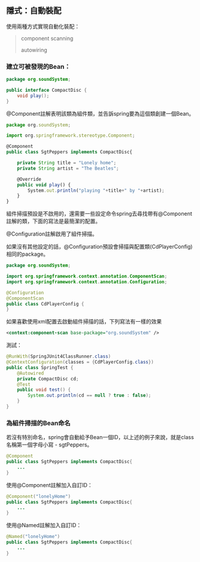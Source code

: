 ## <a name='autowire'>隱式：自動裝配</a>

使用兩種方式實現自動化裝配：

> component scanning
>
> autowiring

### 建立可被發現的Bean：

```java
package org.soundSystem;

public interface CompactDisc {
    void play();
}
```

@Component註解表明該類為組件類，並告訴spring要為這個類創建一個Bean。

```javascript
package org.soundSystem;

import org.springframework.stereotype.Component;

@Component
public class SgtPeppers implements CompactDisc{

    private String title = "Lonely home";
    private String artist = "The Beatles";

    @Override
    public void play() {
        System.out.println("playing "+title+" by "+artist);
    }
}
```

組件掃描預設是不啟用的，還需要一些設定命令spring去尋找帶有@Component註解的類，下面的寫法是最簡潔的配置。

@Configuration註解啟用了組件掃描。

如果沒有其他設定的話，@Configuration預設會掃描與配置類(CdPlayerConfig)相同的package。

```java
package org.soundSystem;

import org.springframework.context.annotation.ComponentScan;
import org.springframework.context.annotation.Configuration;

@Configuration
@ComponentScan
public class CdPlayerConfig {
}
```

如果喜歡使用xml配置去啟動組件掃描的話，下列寫法有一樣的效果

```xml
<context:component-scan base-package="org.soundSystem" />
```

測試：

```java
@RunWith(SpringJUnit4ClassRunner.class)
@ContextConfiguration(classes = {CdPlayerConfig.class})
public class SpringTest {
    @Autowired
    private CompactDisc cd;
    @Test
    public void test() {
        System.out.println(cd == null ? true : false);
    }
}
```

### 為組件掃描的Bean命名

若沒有特別命名，spring會自動給予Bean一個ID，以上述的例子來說，就是class名稱第一個字母小寫 - sgtPeppers。

```java
@Component
public class SgtPeppers implements CompactDisc{
	...   
}
```

使用@Component註解加入自訂ID：

```java
@Component("lonelyHome")
public class SgtPeppers implements CompactDisc{
	...   
}
```

使用@Named註解加入自訂ID：

```java
@Named("lonelyHome")
public class SgtPeppers implements CompactDisc{
	...   
}
```

